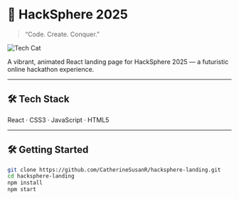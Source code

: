 # 🚀 HackSphere 2025

> “Code. Create. Conquer.”

![Tech Cat](https://media.giphy.com/media/v1.Y2lkPTc5MGI3NjExMGZibG82bnAxY2lrc2tzY2l1NmJzZGw5NGc2aHZpdTNjc3ppcTNwNyZlcD12MV9naWZzX3NlYXJjaCZjdD1n/dWesBcTLavkZuG35MI/giphy.gif)

A vibrant, animated React landing page for HackSphere 2025 — a futuristic online hackathon experience.

---

## 🛠️ Tech Stack

React · CSS3 · JavaScript · HTML5

---

## 🛠️ Getting Started

```bash
git clone https://github.com/CatherineSusanR/hacksphere-landing.git
cd hacksphere-landing
npm install
npm start
